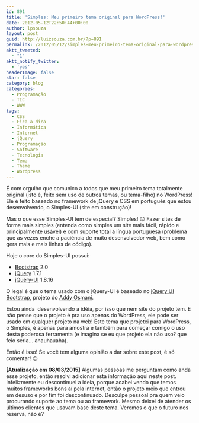 ```yaml
---
id: 891
title: 'Simples: Meu primeiro tema original para WordPress!'
date: 2012-05-12T22:50:44+00:00
author: lpsouza
layout: post
guid: http://luizsouza.com.br/?p=891
permalink: /2012/05/12/simples-meu-primeiro-tema-original-para-wordpress/
aktt_tweeted:
  - "1"
aktt_notify_twitter:
  - 'yes'
headerImage: false
star: false
category: blog
categories:
  - Programação
  - TIC
  - WWW
tags:
  - CSS
  - Fica a dica
  - Informática
  - Internet
  - jQuery
  - Programação
  - Software
  - Tecnologia
  - Tema
  - Theme
  - Wordpress
---
```

É com orgulho que comunico a todos que meu primeiro tema totalmente original (isto é, feito sem uso de outros temas, ou tema-filho) no WordPress! Ele é feito baseado no framework de jQuery e CSS em português que estou desenvolvendo, o Simples-UI (site em construção)!

Mas o que esse Simples-UI tem de especial? Simples! 😛 Fazer sites de forma mais simples (entenda como simples um site mais fácil, rápido e principalmente <a title="Não sabe o que é um sistema com usabilidade?" href="http://pt.wikipedia.org/wiki/Usabilidade" target="_blank">usável</a>) e com suporte total a língua portuguesa (problema que as vezes enche a paciência de muito desenvolvedor web, bem como gera mais e mais linhas de código).

Hoje o core do Simples-UI possui:

  * <a title="Bootstrap" href="http://twitter.github.com/bootstrap/" target="_blank">Bootstrap</a> 2.0
  * <a title="jQuery" href="http://jquery.com" target="_blank">jQuery</a> 1.7.1
  * <a title="jQuery-UI" href="http://jquery-ui.com" target="_blank">jQuery-UI</a> 1.8.16

O legal é que o tema usado com o jQuery-UI é baseado no <a title="jQuery UI Bootstrap" href="http://addyosmani.github.com/jquery-ui-bootstrap/" target="_blank">jQuery UI Bootstrap</a>, projeto do <a title="@addyosmani" href="http://twitter.com/addyosmani" target="_blank">Addy Osmani</a>.

Estou ainda  desenvolvendo a idéia, por isso que nem site do projeto tem. E não pense que o projeto é pra uso apenas do WordPress, ele pode ser usado em qualquer projeto na web! Este tema que projetei para WordPress, o Simples, é apenas para amostra e também para começar comigo o uso desta poderosa ferramenta (e imagina se eu que projeto ela não uso? que feio seria&#8230; ahauhauaha).

Então é isso! Se você tem alguma opinião a dar sobre este post, é só comentar! 😉

**[Atualização em 08/03/2015]** Algumas pessoas me perguntam como anda esse projeto, então resolvi adicionar esta informação aqui neste post. Infelizmente eu descontinuei a ideia, porque acabei vendo que temos muitos frameworks bons aí pela internet, então o projeto meio que entrou em desuso e por fim foi descontinuado. Desculpe pessoal pra quem veio procurando suporte ao tema ou ao framework. Mesmo deixei de atender os últimos clientes que usavam base deste tema. Veremos o que o futuro nos reserva, não é?